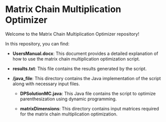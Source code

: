 
# Matrix Chain Multiplication Optimizer

Welcome to the Matrix Chain Multiplication Optimizer repository!

In this repository, you can find:

- **UsersManual.docx**: This document provides a detailed explanation of how to use the matrix chain multiplication optimization script.

- **results.txt**: This file contains the results generated by the script.

- **/java_file**: This directory contains the Java implementation of the script along with necessary input files.

  - **DPSolutionMC.java**: This Java file contains the script to optimize parenthesization using dynamic programming.
  
  - **matrixDimensions**: This directory contains input matrices required for the matrix chain multiplication optimization.


